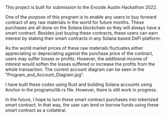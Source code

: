 This project is built for submission to the Encode Austin Hackathon 2022.

One of the purpose of this program is to enable any users to buy forward contract of any raw materials in the world for future months. These purchases are all done on the Solana blockchain so they will always have a smart contract. Besides just buying these contracts, these users can earn interest by staking their smart contracts in any Solana based DeFI platform. 

As the world market prices of these raw materials fluctuates either appreciating or depreciating against the purchase price of the contract, users may suffer losses or profits. However, the additional income of interest would soften the losses suffered or increase the profits from the whole transaction. The current account diagram can be seen in the "Program_and_Account_Diagram.jpg".

I have built these codes using Rust and building Solana accounts using Anchor in the programs/lib.rs file. However, there is still work in progress.

In the future, I hope to turn these smart contract purchases into tokenized smart contract. In that way, the user can lend or borrow funds using these smart contract as a collateral.


